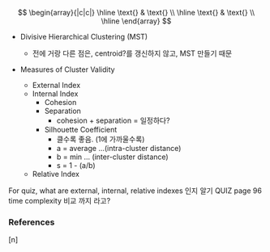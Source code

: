 $$
\begin{array}{|c|c|}
\hline
\text{} & \text{} \\
\hline
\text{} & \text{} \\
\hline
\end{array}
$$

* Divisive Hierarchical Clustering (MST)
    - 전에 거랑 다른 점은, centroid?를 갱신하지 않고, MST 만들기 때문

* Measures of Cluster Validity
    * External Index
    * Internal Index
        - Cohesion
        - Separation
            - cohesion + separation = 일정하다?
        - Silhouette Coefficient
            - 클수록 좋음. (1에 가까울수록)
            - a = average ...(intra-cluster distance)
            - b = min ... (inter-cluster distance)
            - s = 1 - (a/b)
    * Relative Index



For quiz, what are external, internal, relative indexes 인지 알기
QUIZ page 96 time complexity 비교 까지 라고?












### References

$\tag*{}\label{n} \text{[n] }$
